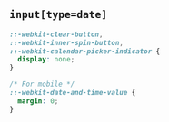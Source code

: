 ## `input[type=date]`

``` css
::-webkit-clear-button,
::-webkit-inner-spin-button,
::-webkit-calendar-picker-indicator {
  display: none;
}

/* For mobile */
::-webkit-date-and-time-value {
  margin: 0;
}
```
